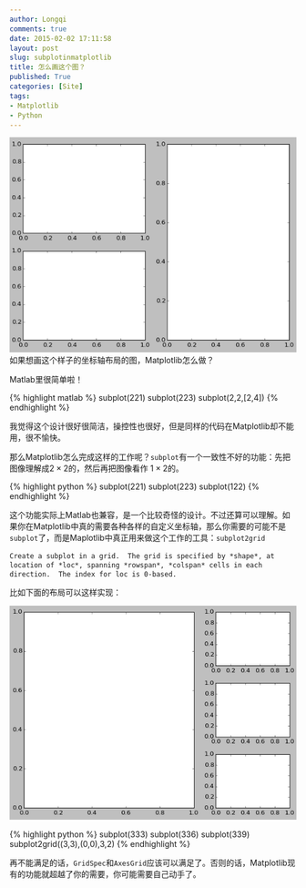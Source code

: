 ```yaml
---
author: Longqi
comments: true
date: 2015-02-02 17:11:58
layout: post
slug: subplotinmatplotlib
title: 怎么画这个图？
published: True
categories: [Site]
tags:
- Matplotlib
- Python
---
```

![Python](/public/images/subplots.png)
如果想画这个样子的坐标轴布局的图，Matplotlib怎么做？

Matlab里很简单啦！

{% highlight matlab %}
subplot(221)
subplot(223)
subplot(2,2,[2,4])
{% endhighlight %}

我觉得这个设计很好很简洁，操控性也很好，但是同样的代码在Matplotlib却不能用，很不愉快。

那么Matplotlib怎么完成这样的工作呢？`subplot`有一个一致性不好的功能：先把图像理解成$2 \times 2$的，然后再把图像看作 $1 \times 2$的。 

{% highlight python %}
subplot(221)
subplot(223)
subplot(122)
{% endhighlight %}

这个功能实际上Matlab也兼容，是一个比较奇怪的设计。不过还算可以理解。如果你在Matplotlib中真的需要各种各样的自定义坐标轴，那么你需要的可能不是`subplot`了，而是Maplotlib中真正用来做这个工作的工具：`subplot2grid`

	Create a subplot in a grid.  The grid is specified by *shape*, at
	location of *loc*, spanning *rowspan*, *colspan* cells in each
	direction.  The index for loc is 0-based. 

比如下面的布局可以这样实现：

![Python](/public/images/subplot3.png)

{% highlight python %}
subplot(333)
subplot(336)
subplot(339)
subplot2grid((3,3),(0,0),3,2)
{% endhighlight %}

再不能满足的话，`GridSpec`和`AxesGrid`应该可以满足了。否则的话，Matplotlib现有的功能就超越了你的需要，你可能需要自己动手了。

